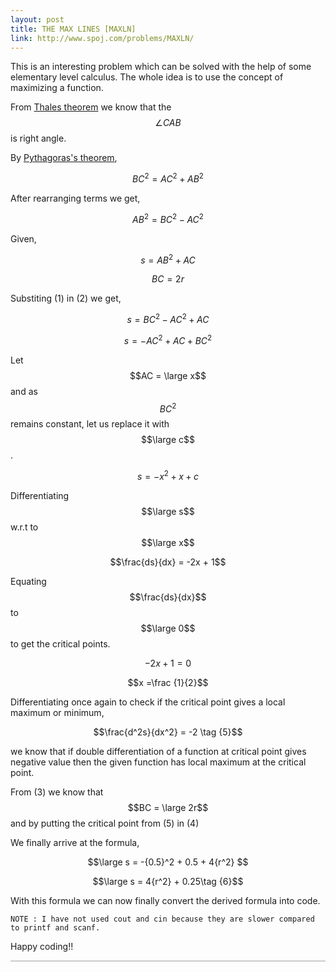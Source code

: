 ```yaml
---
layout: post
title: THE MAX LINES [MAXLN]
link: http://www.spoj.com/problems/MAXLN/
---
```

<script src='https://cdnjs.cloudflare.com/ajax/libs/mathjax/2.7.0/MathJax.js?config=TeX-MML-AM_CHTML'></script>

This is an interesting problem which can be solved with the help of some elementary level calculus. The whole idea is to use the concept of maximizing a function.

From [Thales theorem](https://en.wikipedia.org/wiki/Thales%27_theorem) we know that the  $$\angle CAB$$ is right angle. 

By [Pythagoras's theorem](https://en.wikipedia.org/wiki/Pythagorean_theorem),

$$\begin{equation} BC^2 = AC^2 + AB^2 \end{equation}$$ 

After rearranging terms we get,

$$AB^2 = BC^2 - AC^2 \tag{1}$$ 

Given,

$$s = AB^2 + AC \tag{2}$$ 

$$BC = 2r \tag{3}$$ 

Substiting (1) in (2) we get,

$$s = BC^2 - AC^2 + AC $$ 

$$s = -AC^2 + AC + BC^2 \tag{4}$$

Let $$AC = \large x$$ and as $$BC^2$$ remains constant, let us replace it with $$\large c$$.

$$s = -x^2 + x + c$$

Differentiating $$\large s$$ w.r.t to $$\large x$$

$$\frac{ds}{dx} = -2x + 1$$

Equating  $$\frac{ds}{dx}$$  to $$\large 0$$ to get the critical points.

$$-2x + 1 = 0$$

$$x =\frac {1}{2}$$

Differentiating once again to check if the critical point gives a local maximum or minimum,

$$\frac{d^2s}{dx^2} = -2 \tag {5}$$

we know that if double differentiation of a function at critical point gives negative value then the given function has local maximum at the critical point.

From (3) we know that $$BC = \large 2r$$ and by putting the critical point from (5) in (4) 

We finally arrive at the formula,

$$\large s = -{0.5}^2 + 0.5 + 4{r^2} $$

$$\large s = 4{r^2} + 0.25\tag {6}$$

With this formula we can now finally convert the derived formula into code.

<script src="https://gist.github.com/ajish097/bac1fcb5e29b441eb6a6ef06ebf3275f.js"></script>
`NOTE : I have not used cout and cin because they are slower compared to printf and scanf.`

Happy coding!!
<hr style="height:2px;border:none;color:#ccc;background-color:#ccc;" />

